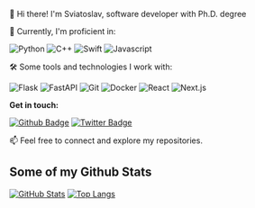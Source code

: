 👋 Hi there! I'm Sviatoslav, software developer with Ph.D. degree

🚀 Currently, I'm proficient in:

![Python](https://img.shields.io/badge/Python-3776AB?style=flat-square&logo=python&logoColor=white)
![C++](https://img.shields.io/badge/C++-00599C?style=flat-square&logo=c%2B%2B&logoColor=white)
![Swift](https://img.shields.io/badge/Swift-FA7343?style=flat-square&logo=swift&logoColor=white)
![Javascript](https://img.shields.io/badge/Javascript-F7DF1E?style=flat-square&logo=javascript&logoColor=black)

🛠️ Some tools and technologies I work with:

![Flask](https://img.shields.io/badge/Flask-000000?style=flat-square&logo=flask&logoColor=white)
![FastAPI](https://img.shields.io/badge/FastAPI-009688?style=flat-square&logo=fastapi&logoColor=white)
![Git](https://img.shields.io/badge/Git-F05032?style=flat-square&logo=git&logoColor=white)
![Docker](https://img.shields.io/badge/Docker-2496ED?style=flat-square&logo=docker&logoColor=white)
![React](https://img.shields.io/badge/React-61DAFB?style=flat-square&logo=react&logoColor=white)
![Next.js](https://img.shields.io/badge/Next.js-000000?style=flat-square&logo=next.js&logoColor=white)

**Get in touch:**
<!-- [![Github Badge](https://img.shields.io/badge/-Dartrisen-grey?style=flat&logo=github&logoColor=white&link=https://github.com/Dartrisen/)](https://www.github.com/Dartrisen/)
[![Twitter Badge](https://img.shields.io/badge/-Dartrisen-grey?style=flat&logo=twitter&logoColor=white&link=https://twitter.com/Dartrisen/)](https://twitter.com/Dartrisen/)-->

[![Github Badge](https://img.shields.io/github/followers/Dartrisen?label=Dartrisen&style=social)](https://www.github.com/Dartrisen/)
[![Twitter Badge](https://img.shields.io/twitter/follow/Dartrisen?label=Dartrisen&style=social)](https://twitter.com/Dartrisen/)

📫 Feel free to connect and explore my repositories.

## Some of my Github Stats

[![GitHub Stats](https://github-readme-stats-axpwmfcg3.vercel.app/api?username=Dartrisen&show_icons=true&include_all_commits=true&count_private=true&hide=contribs)](https://github.com/Dartrisen/github-readme-stats) 
[![Top Langs](https://github-readme-stats-axpwmfcg3.vercel.app/api/top-langs/?username=Dartrisen&layout=default)](https://github.com/Dartrisen/github-readme-stats)
